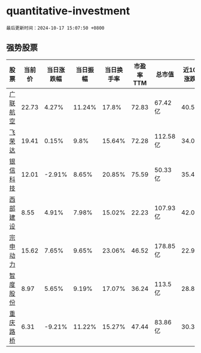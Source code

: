 # quantitative-investment

`最后更新时间：2024-10-17 15:07:50 +0800`

## 强势股票

|股票|当前价|当日涨跌幅|当日振幅|当日换手率|市盈率TTM|总市值|近10日涨跌幅|
|----|----|----|----|----|----|----|----|
|[广联航空](https://xueqiu.com/S/SZ300900)|22.73|4.27%|11.24%|17.8%|72.83|67.42亿|40.57%|
|[飞荣达](https://xueqiu.com/S/SZ300602)|19.41|0.15%|9.8%|15.64%|72.28|112.58亿|34.05%|
|[银信科技](https://xueqiu.com/S/SZ300231)|12.01|-2.91%|8.65%|20.85%|75.59|50.33亿|35.4%|
|[西部建设](https://xueqiu.com/S/SZ002302)|8.55|4.91%|7.98%|15.02%|22.23|107.93亿|42.03%|
|[宗申动力](https://xueqiu.com/S/SZ001696)|15.62|7.65%|9.65%|23.06%|46.52|178.85亿|22.99%|
|[智度股份](https://xueqiu.com/S/SZ000676)|8.97|5.65%|9.19%|17.07%|36.24|113.5亿|28.88%|
|[重庆路桥](https://xueqiu.com/S/SH600106)|6.31|-9.21%|11.22%|15.27%|47.44|83.86亿|30.37%|
